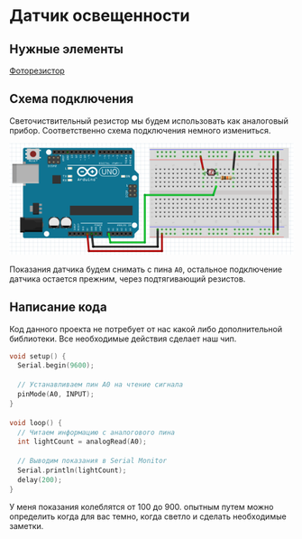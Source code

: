 # Датчик освещенности

## Нужные элементы

[Фоторезистор](https://www.aliexpress.com/item/32760631393.html?spm=a2g0o.productlist.0.0.50608b3bzZnvQv&algo_pvid=147458d7-f54c-4d3f-aada-89328fbdd09c&algo_expid=147458d7-f54c-4d3f-aada-89328fbdd09c-2&btsid=3404050d-471b-425e-8f21-15e24ba26f88&ws_ab_test=searchweb0_0,searchweb201602_2,searchweb201603_53)

## Схема подключения

Светочиствительный резистор мы будем использовать как аналоговый прибор. Соответственно схема подключения немного измениться.

![light sensitive resistor](../img/02/light-sensitive-resistor.png)

Показания датчика будем снимать с пина ```A0```, остальное подключение датчика остается прежним, через подтягивающий резистов.

## Написание кода

Код данного проекта не потребует от нас какой либо дополнительной библиотеки. Все необходимые действия сделает наш чип.

```cpp
void setup() {
  Serial.begin(9600);

  // Устанавливаем пин A0 на чтение сигнала
  pinMode(A0, INPUT);
}

void loop() {
  // Читаем информацию с аналогового пина
  int lightCount = analogRead(A0);

  // Выводим показания в Serial Monitor
  Serial.println(lightCount);
  delay(200);
}
```

У меня показания колеблятся от 100 до 900. опытным путем можно определить когда для вас темно, когда светло и сделать необходимые заметки.
